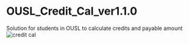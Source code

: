 # OUSL_Credit_Cal_ver1.1.0
 Solution for students in OUSL to calculate credits and payable amount
![credit cal](https://user-images.githubusercontent.com/72376873/193532968-c6569b2e-8de0-43ab-b71d-3688c8902ef1.jpg)
